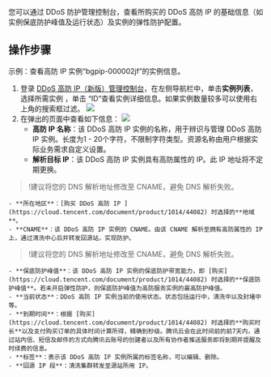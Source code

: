 
您可以通过 DDoS 防护管理控制台，查看所购买的 DDoS 高防 IP 的基础信息（如实例保底防护峰值及运行状态）及实例的弹性防护配置。

## 操作步骤

示例：查看高防 IP 实例“bgpip-000002jf”的实例信息。
1. 登录 [DDoS 高防 IP（新版）管理控制台](https://console.cloud.tencent.com/ddos/antiddos-advanced/package)，在左侧导航栏中，单击**实例列表**，选择所需实例 ，单击 “ID”查看实例详细信息。如果实例数量较多可以使用右上角的搜索框过滤。
![](https://qcloudimg.tencent-cloud.cn/raw/d0088bdedb24646018879ee418316c35.png)
3. 在弹出的页面中查看如下信息：
![](https://qcloudimg.tencent-cloud.cn/raw/403f2aaa222eadd86797aee406f35d1d.png)
	- **高防 IP 名称**：该 DDoS 高防 IP 实例的名称，用于辨识与管理 DDoS 高防 IP 实例。长度为1 - 20个字符，不限制字符类型。资源名称由用户根据实际业务需求自定义设置。
	- **解析目标 IP**：该 DDoS 高防 IP 实例具有高防属性的 IP。此 IP 地址将不定期更换。
>!建议将您的 DNS 解析地址修改至 CNAME，避免 DNS 解析失败。
>
    - **所在地区**：[购买 DDoS 高防 IP ](https://cloud.tencent.com/document/product/1014/44082) 时选择的**地域**。
    - **CNAME**：该 DDoS 高防 IP 实例的 CNAME。由该 CNAME 解析至拥有高防属性的 IP 上，通过清洗中心后并转发回源站，实现防护。
>!建议将您的 DNS 解析地址修改至 CNAME，避免 DNS 解析失败。
>
	- **保底防护峰值**：该 DDoS 高防 IP 实例的保底防护带宽能力，即 [购买](https://cloud.tencent.com/document/product/1014/44082) 时选择的**保底防护峰值**。若未开启弹性防护，则保底防护峰值为高防服务实例的最高防护峰值。
	- **当前状态**：DDoS 高防 IP 实例当前的使用状态。状态包括运行中，清洗中以及封堵中等。
	- **到期时间**：根据 [购买](https://cloud.tencent.com/document/product/1014/44082) 时选择的**购买时长**以及支付购买订单的具体时间计算所得，精确到秒级。腾讯云会在此时间前的前7天内，通过站内信、短信及邮件的方式向腾讯云账号的创建者以及所有协作者推送服务即将到期并提醒及时续费的信息。
	- **标签**：表示该 DDoS 高防 IP 实例所属的标签名称，可以编辑、删除。
	- **回源 IP 段**：清洗集群转发至源站所用 IP。


